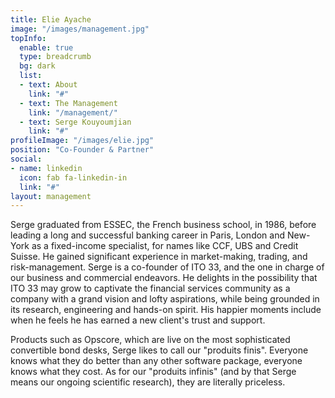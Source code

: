 ```yaml
---
title: Elie Ayache
image: "/images/management.jpg"
topInfo:
  enable: true
  type: breadcrumb
  bg: dark
  list:
  - text: About
    link: "#"
  - text: The Management
    link: "/management/"
  - text: Serge Kouyoumjian
    link: "#"
profileImage: "/images/elie.jpg"
position: "Co-Founder & Partner"
social:
- name: linkedin
  icon: fab fa-linkedin-in
  link: "#"
layout: management   
---
```


Serge graduated from ESSEC, the French business school, in 1986, before leading a 
long and successful banking career in Paris, London and New-York as a fixed-income 
specialist, for names like CCF, UBS and Credit Suisse. He gained significant experience 
in market-making, trading, and risk-management. Serge is a co-founder of ITO 33, and
the one in charge of our business and commercial endeavors. He delights in the 
possibility that ITO 33 may grow to captivate the financial services community as a 
company with a grand vision and lofty aspirations, while being grounded in its research,
engineering and hands-on spirit. His happier moments include when he feels he has 
earned a new client's trust and support.

Products such as Opscore, which are live on the most sophisticated convertible bond 
desks, Serge likes to call our "produits finis". Everyone knows what they do better than 
any other software package, everyone knows what they cost. As for our "produits infinis" 
(and by that Serge means our ongoing scientific research), they are literally priceless.